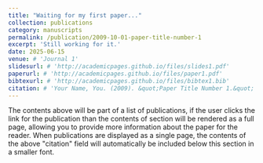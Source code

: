```yaml
---
title: "Waiting for my first paper..."
collection: publications
category: manuscripts
permalink: /publication/2009-10-01-paper-title-number-1
excerpt: 'Still working for it.'
date: 2025-06-15
venue: # 'Journal 1'
slidesurl: # 'http://academicpages.github.io/files/slides1.pdf'
paperurl: # 'http://academicpages.github.io/files/paper1.pdf'
bibtexurl: # 'http://academicpages.github.io/files/bibtex1.bib'
citation: # 'Your Name, You. (2009). &quot;Paper Title Number 1.&quot; <i>Journal 1</i>. 1(1).'
---
```

The contents above will be part of a list of publications, if the user clicks the link for the publication than the contents of section will be rendered as a full page, allowing you to provide more information about the paper for the reader. When publications are displayed as a single page, the contents of the above "citation" field will automatically be included below this section in a smaller font.
